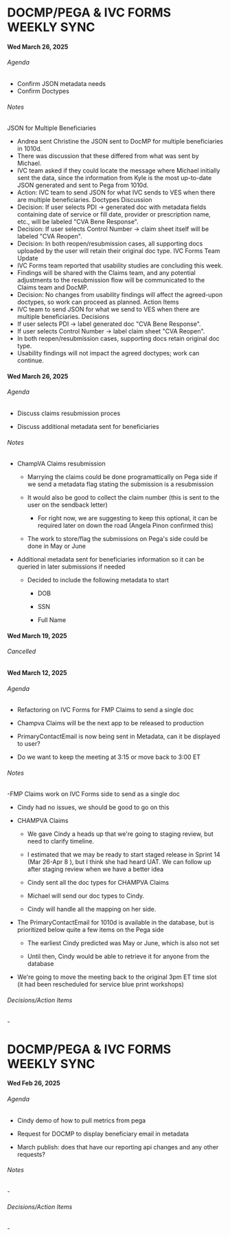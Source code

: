 <h1>DOCMP/PEGA & IVC FORMS WEEKLY SYNC</h1>

<H4>Wed March 26, 2025</H4>
<h6>Agenda</h6>

- Confirm JSON metadata needs
- Confirm Doctypes

<h6>Notes</h6>

JSON for Multiple Beneficiaries
- Andrea sent Christine the JSON sent to DocMP for multiple beneficiaries in 1010d.
- There was discussion that these differed from what was sent by Michael.
- IVC team asked if they could locate the message where Michael initially sent the data, since the information from Kyle is the most up-to-date JSON generated and sent to Pega from 1010d.
- Action: IVC team to send JSON for what IVC sends to VES when there are multiple beneficiaries.
Doctypes Discussion
- Decision: If user selects PDI → generated doc with metadata fields containing date of service or fill date, provider or prescription name, etc., will be labeled "CVA Bene Response".
- Decision: If user selects Control Number → claim sheet itself will be labeled "CVA Reopen".
- Decision: In both reopen/resubmission cases, all supporting docs uploaded by the user will retain their original doc type.
IVC Forms Team Update
- IVC Forms team reported that usability studies are concluding this week.
- Findings will be shared with the Claims team, and any potential adjustments to the resubmission flow will be communicated to the Claims team and DocMP.
- Decision: No changes from usability findings will affect the agreed-upon doctypes, so work can proceed as planned.
Action Items
- IVC team to send JSON for what we send to VES when there are multiple beneficiaries.
Decisions
- If user selects PDI → label generated doc "CVA Bene Response".
- If user selects Control Number → label claim sheet "CVA Reopen".
- In both reopen/resubmission cases, supporting docs retain original doc type.
- Usability findings will not impact the agreed doctypes; work can continue.


<H4>Wed March 26, 2025</H4>
<h6>Agenda</h6>

- Discuss claims resubmission proces

- Discuss additional metadata sent for beneficiaries 

<h6>Notes</h6>

- ChampVA Claims resubmission

  - Marrying the claims could be done programattically on Pega side if we send a metadata flag stating the submission is a resubmission
    
  - It would also be good to collect the claim number (this is sent to the user on the sendback letter)
    
    - For right now, we are suggesting to keep this optional, it can be required later on down the road (Angela Pinon confirmed this)
      
  - The work to store/flag the submissions on Pega's side could be done in May or June


- Additional metadata sent for beneficiaries information so it can be queried in later submissions if needed

  - Decided to include the following metadata to start
    
    - DOB
      
    - SSN
      
    - Full Name
  

<H4>Wed March 19, 2025</H4>
<h6>Cancelled</h6>

<H4>Wed March 12, 2025</H4>
<h6>Agenda</h6>

- Refactoring on IVC Forms for FMP Claims to send a single doc

- Champva Claims will be the next app to be released to production

- PrimaryContactEmail is now being sent in Metadata, can it be displayed to user?

- Do we want to keep the meeting at 3:15 or move back to 3:00 ET

<h6>Notes</h6>
-FMP Claims work on IVC Forms side to send as a single doc

  - Cindy had no issues, we should be good to go on this
    
- CHAMPVA Claims
  
  - We gave Cindy a heads up that we're going to staging review,  but need to clarify timeline.
    
  - I estimated that we may be ready to start staged release in Sprint 14 (Mar 26-Apr 8 ), but I think she had heard UAT.  We can follow up after staging review when we have a better idea
    
  - Cindy sent all the doc types for CHAMPVA Claims
    
  - Michael will send our doc types to Cindy.
    
  - Cindy will handle all the mapping on her side.
    
- The PrimaryContactEmail for 1010d is available in the database, but is prioritized below quite a few items on the Pega side
  
  - The earliest Cindy predicted was May or June, which is also not set
    
  - Until then, Cindy would be able to retrieve it for anyone from the database
    
- We're going to move the meeting back to the original 3pm ET time slot (it had been rescheduled for service blue print workshops)
  
<h6>Decisions/Action Items</h6>
-


<h1>DOCMP/PEGA & IVC FORMS WEEKLY SYNC</h1>

<H4>Wed Feb 26, 2025</H4>
<h6>Agenda</h6>

- Cindy demo of how to pull metrics from pega

- Request for DOCMP to display beneficiary email in metadata

- March publish: does that have our reporting api changes and any other requests?

<h6>Notes</h6>
-
<h6>Decisions/Action Items</h6>
-

